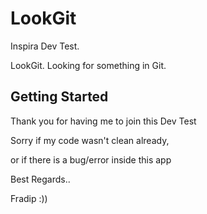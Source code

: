 # LookGit

Inspira Dev Test.

LookGit. Looking for something in Git.

## Getting Started

Thank you for having me to join this Dev Test

Sorry if my code wasn't clean already,

or if there is a bug/error inside this app



Best Regards..

Fradip
:))
